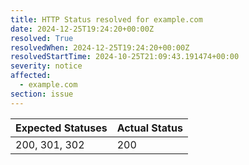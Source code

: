 ```yaml
---
title: HTTP Status resolved for example.com
date: 2024-12-25T19:24:20+00:00Z
resolved: True
resolvedWhen: 2024-12-25T19:24:20+00:00Z
resolvedStartTime: 2024-10-25T21:09:43.191474+00:00
severity: notice
affected:
  - example.com
section: issue
---
```


| Expected Statuses | Actual Status  |
|-------------------|----------------|
| 200, 301, 302 | 200 |
